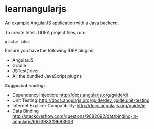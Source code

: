 learnangularjs
==============

An example AngularJS application with a Java backend.

To create IntelliJ IDEA project files, run:

    gradle idea

Ensure you have the following IDEA plugins:

* AngularJS
* Gradle
* JSTestDriver
* All the bundled JavaScript plugins

Suggested reading:

* Dependency Injection: http://docs.angularjs.org/guide/di
* Unit Testing: http://docs.angularjs.org/guide/dev_guide.unit-testing
* Internet Explorer Compatibility: http://docs.angularjs.org/guide/ie
* Data Binding: http://stackoverflow.com/questions/9682092/databinding-in-angularjs/9693933#9693933

